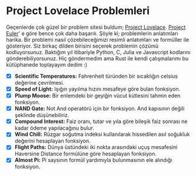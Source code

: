# Project Lovelace Problemleri

Geçenlerde çok güzel bir problem sitesi buldum; [Project Lovelace](https://projectlovelace.net/problems/). [Project Euler](https://projecteuler.net/)' e göre bence çok daha başarılı. Şöyle ki; problemlerin anlatımları harika. Bir problemi nasıl çözebileceğimizi resimli anlatımları ve formüller ile gösteriyor. Siz birkaç dilden birisini seçerek problemin çözümü kodluyorsunuz. Baktığım yıl itibariyle Python, C, Julia ve Javascript kodlarını gönderebiliyorsunuz. Hiç göndermedim ama Rust ile kendi çalışmalarımı bu kütüphanede toplayayım dedim :)

- [x] **Scientific Temperatures:** Fahrenheit türünden bir sıcaklığın celsius değerine çevrilmesi.
- [x] **Speed of Light:** Işığın yayılma hızını mesafeye göre bulan fonksiyon.
- [x] **Plump Moose:** Bir enlemdeki bir geyiğin vücut kütlesini tahmin eden fonksiyon.
- [x] **NAND Gate:** Not And operatörü için bir fonksiyon. And kapısının değili şeklinde düşünebiliriz.
- [x] **Compound Interest:** Faiz oranı, tutar ve yıla göre bileşik faiz sonrası ne kadar ödeme yapılacağınu bulur.
- [x] **Wind Chill:**  Rüzgar soğutma indeksi kullanılarak hissedilen asıl soğukluk değerini hesaplayan fonksiyon.
- [x] **Flight Paths:** Dünya üstündeki iki nokta arasındaki uçuş mesafesini Haversine Distance formülüne göre hesaplayan fonksiyon.
- [x] **Almost Pi:** Pi saysının formül yardımıyla bulunmasının ele alındığı fonksiyon.